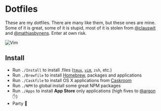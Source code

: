 # Dotfiles
These are my dotfiles. There are many like them, but these ones are mine. Some of it is great, some of it is stupid, most of it is stolen from [@clauswit](https://github.com/clauswitt) and [@mathiasbynens](https://github.com/mathiasbynens). Enter at own risk.

![Vim](https://user-images.githubusercontent.com/1573748/37997815-866f1f12-321c-11e8-93a8-79184b84157b.png)

## Install
- Run `./Install` to install .files ([`tmux`](https://tmux.github.io/), [`vim`](http://www.vim.org/), `zsh`, etc.)
- Run `./Brewfile` to install [Homebrew](http://brew.sh/), packages and applications
- Run `./Caskfile` to install OS X applications from [Caskroom](http://caskroom.io)
- Run `./NPM` to global install some great NPM packages
- Run `./Apps` to install **App Store** only applications (high fives to [@argon](https://github.com/argon) :raised_hand:)
- Party 🎉
